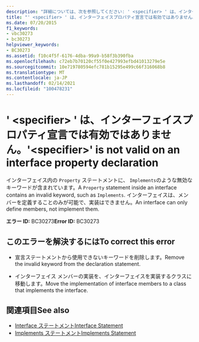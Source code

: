 ```yaml
---
description: "詳細については、次を参照してください: ' <specifier> ' は、インターフェイスプロパティ宣言では有効ではありません"
title: "' <specifier> ' は、インターフェイスプロパティ宣言では有効ではありません。"
ms.date: 07/20/2015
f1_keywords:
- vbc30273
- bc30273
helpviewer_keywords:
- BC30273
ms.assetid: f10c4f5f-6176-4dba-99a9-b58f3b390fba
ms.openlocfilehash: c72eb7b70120cf55f0e427993efbd41013279e5e
ms.sourcegitcommit: 10e719780594efc781b15295e499c66f316068b8
ms.translationtype: MT
ms.contentlocale: ja-JP
ms.lasthandoff: 02/14/2021
ms.locfileid: "100478231"
---
```

# <a name="specifier-is-not-valid-on-an-interface-property-declaration"></a><span data-ttu-id="41540-103">' \<specifier> ' は、インターフェイスプロパティ宣言では有効ではありません。</span><span class="sxs-lookup"><span data-stu-id="41540-103">'\<specifier>' is not valid on an interface property declaration</span></span>

<span data-ttu-id="41540-104">インターフェイス内の `Property` ステートメントに、 `Implements`のような無効なキーワードが含まれています。</span><span class="sxs-lookup"><span data-stu-id="41540-104">A `Property` statement inside an interface contains an invalid keyword, such as `Implements`.</span></span> <span data-ttu-id="41540-105">インターフェイスは、メンバーを定義することのみが可能で、実装はできません。</span><span class="sxs-lookup"><span data-stu-id="41540-105">An interface can only define members, not implement them.</span></span>  
  
 <span data-ttu-id="41540-106">**エラー ID:** BC30273</span><span class="sxs-lookup"><span data-stu-id="41540-106">**Error ID:** BC30273</span></span>  
  
## <a name="to-correct-this-error"></a><span data-ttu-id="41540-107">このエラーを解決するには</span><span class="sxs-lookup"><span data-stu-id="41540-107">To correct this error</span></span>  
  
- <span data-ttu-id="41540-108">宣言ステートメントから使用できないキーワードを削除します。</span><span class="sxs-lookup"><span data-stu-id="41540-108">Remove the invalid keyword from the declaration statement.</span></span>  
  
- <span data-ttu-id="41540-109">インターフェイス メンバーの実装を、インターフェイスを実装するクラスに移動します。</span><span class="sxs-lookup"><span data-stu-id="41540-109">Move the implementation of interface members to a class that implements the interface.</span></span>  
  
## <a name="see-also"></a><span data-ttu-id="41540-110">関連項目</span><span class="sxs-lookup"><span data-stu-id="41540-110">See also</span></span>

- [<span data-ttu-id="41540-111">Interface ステートメント</span><span class="sxs-lookup"><span data-stu-id="41540-111">Interface Statement</span></span>](../language-reference/statements/interface-statement.md)
- [<span data-ttu-id="41540-112">Implements ステートメント</span><span class="sxs-lookup"><span data-stu-id="41540-112">Implements Statement</span></span>](../language-reference/statements/implements-statement.md)
